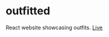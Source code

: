 # outfitted
React website showcasing outfits. <a href="http://www.jackjenglish.com/outfitted">Live</a>
